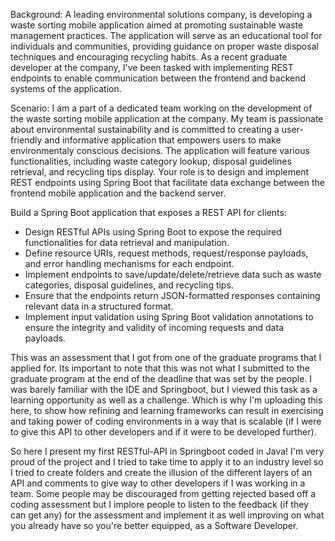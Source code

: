 Background: 
A leading environmental solutions company, is developing a waste sorting mobile application aimed at promoting sustainable waste management practices. The application will serve as an educational tool for individuals and communities, providing guidance on 
proper waste disposal techniques and encouraging recycling habits. As a recent graduate developer at the company, I've been tasked with implementing REST endpoints to enable communication between the frontend and backend systems of the application.

Scenario: 
I am a part of a dedicated team working on the development of the waste sorting mobile application at the company. My team is passionate about environmental sustainability and is committed to creating a user-friendly and informative application that 
empowers users to make environmentaly conscious decisions. The application will feature various functionalities, including waste category lookup, disposal guidelines retrieval, and recycling tips display. Your role is to design and implement REST endpoints 
using Spring Boot that facilitate data exchange between the frontend mobile application and the backend server.

Build a Spring Boot application that exposes a REST API for clients:
* Design RESTful APIs using Spring Boot to expose the required functionalities for data retrieval and manipulation.
* Define resource URIs, request methods, request/response payloads, and error handling mechanisms for each endpoint.
* Implement endpoints to save/update/delete/retrieve data such as waste categories, disposal guidelines, and recycling tips.
* Ensure that the endpoints return JSON-formatted responses containing relevant data in a structured format.
* Implement input validation using Spring Boot validation annotations to ensure the integrity and validity of incoming requests and data payloads.

This was an assessment that I got from one of the graduate programs that I applied for. Its important to note that this was not what I submitted to the graduate program at the end of the deadline that was set by the people. I was barely familiar with the IDE
and Springboot, but I viewed this task as a learning opportunity as well as a challenge. Which is why I'm uploading this here, to show how refining and learning frameworks can result in exercising and taking power of coding environments in a way that is scalable (if
I were to give this API to other developers and if it were to be developed further).

So here I present my first RESTful-API in Springboot coded in Java! I'm very proud of the project and I tried to take time to apply it to an industry level so I tried to create folders and create the illusion of the different layers of an API and comments to 
give way to other developers if I was working in a team. Some people may be discouraged from getting rejected based off a coding assessment but I implore people to listen to the feedback (if they can get any) for the assessment and implement it as well improving on what
you already have so you're better equipped, as a Software Developer.
